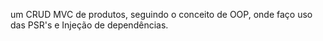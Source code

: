 
um CRUD MVC de produtos, seguindo o conceito de OOP, onde faço uso das PSR's e Injeção de dependências.
